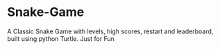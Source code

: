 # Snake-Game
A Classic Snake Game with levels, high scores, restart and leaderboard, built using python Turtle. Just for Fun
